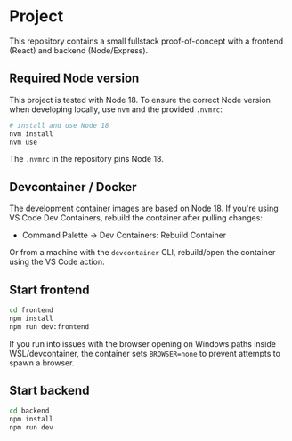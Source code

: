 # Project

This repository contains a small fullstack proof-of-concept with a frontend (React) and backend (Node/Express).

## Required Node version

This project is tested with Node 18. To ensure the correct Node version when developing locally, use `nvm` and the provided `.nvmrc`:

```bash
# install and use Node 18
nvm install
nvm use
```

The `.nvmrc` in the repository pins Node 18.

## Devcontainer / Docker

The development container images are based on Node 18. If you're using VS Code Dev Containers, rebuild the container after pulling changes:

- Command Palette -> Dev Containers: Rebuild Container

Or from a machine with the `devcontainer` CLI, rebuild/open the container using the VS Code action.

## Start frontend

```bash
cd frontend
npm install
npm run dev:frontend
```

If you run into issues with the browser opening on Windows paths inside WSL/devcontainer, the container sets `BROWSER=none` to prevent attempts to spawn a browser.

## Start backend

```bash
cd backend
npm install
npm run dev
```

